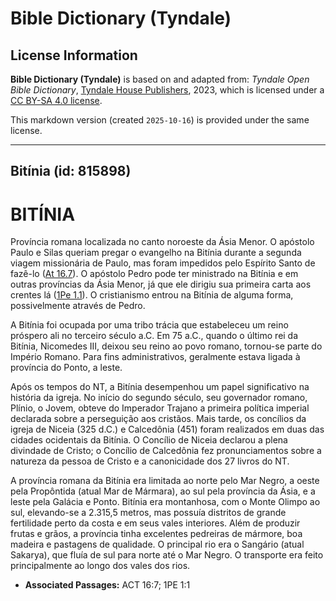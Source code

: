 # Bible Dictionary (Tyndale)

## License Information

**Bible Dictionary (Tyndale)** is based on and adapted from: _Tyndale Open Bible Dictionary_, [Tyndale House Publishers](https://tyndaleopenresources.com/), 2023, which is licensed under a [CC BY-SA 4.0 license](https://creativecommons.org/licenses/by-sa/4.0/legalcode.en).

This markdown version (created `2025-10-16`) is provided under the same license.



--------------------------------

## Bitínia (id: 815898)

BITÍNIA
=======

Província romana localizada no canto noroeste da Ásia Menor. O apóstolo Paulo e Silas queriam pregar o evangelho na Bitínia durante a segunda viagem missionária de Paulo, mas foram impedidos pelo Espírito Santo de fazê\-lo ([At 16\.7](https://ref.ly/Acts16:7)). O apóstolo Pedro pode ter ministrado na Bitínia e em outras províncias da Ásia Menor, já que ele dirigiu sua primeira carta aos crentes lá ([1Pe 1\.1](https://ref.ly/1Pet1:1)). O cristianismo entrou na Bitínia de alguma forma, possivelmente através de Pedro.

A Bitínia foi ocupada por uma tribo trácia que estabeleceu um reino próspero ali no terceiro século a.C. Em 75 a.C., quando o último rei da Bitínia, Nicomedes III, deixou seu reino ao povo romano, tornou\-se parte do Império Romano. Para fins administrativos, geralmente estava ligada à província do Ponto, a leste.

Após os tempos do NT, a Bitínia desempenhou um papel significativo na história da igreja. No início do segundo século, seu governador romano, Plínio, o Jovem, obteve do Imperador Trajano a primeira política imperial declarada sobre a perseguição aos cristãos. Mais tarde, os concílios da igreja de Niceia (325 d.C.) e Calcedônia (451\) foram realizados em duas das cidades ocidentais da Bitínia. O Concílio de Niceia declarou a plena divindade de Cristo; o Concílio de Calcedônia fez pronunciamentos sobre a natureza da pessoa de Cristo e a canonicidade dos 27 livros do NT.

A província romana da Bitínia era limitada ao norte pelo Mar Negro, a oeste pela Propôntida (atual Mar de Mármara), ao sul pela província da Ásia, e a leste pela Galácia e Ponto. Bitínia era montanhosa, com o Monte Olimpo ao sul, elevando\-se a 2\.315,5 metros, mas possuía distritos de grande fertilidade perto da costa e em seus vales interiores. Além de produzir frutas e grãos, a província tinha excelentes pedreiras de mármore, boa madeira e pastagens de qualidade. O principal rio era o Sangário (atual Sakarya), que fluía de sul para norte até o Mar Negro. O transporte era feito principalmente ao longo dos vales dos rios.

* **Associated Passages:** ACT 16:7; 1PE 1:1

